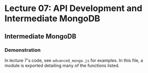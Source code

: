 # Lecture 07: API Development and Intermediate MongoDB

## Intermediate MongoDB

### Demonstration
In lecture 7's code, see `advanced_mongo.js` for examples. In this file, a module is exported detailing many of the functions listed. 
